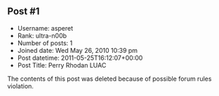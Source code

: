 ## Post #1
- Username: asperet
- Rank: ultra-n00b
- Number of posts: 1
- Joined date: Wed May 26, 2010 10:39 pm
- Post datetime: 2011-05-25T16:12:07+00:00
- Post Title: Perry Rhodan LUAC

The contents of this post was deleted because of possible forum rules violation.
